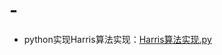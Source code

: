 # -

- python实现Harris算法实现：[Harris算法实现.py](https://github.com/thgpddl/CodeHub/blob/main/Harris%E7%AE%97%E6%B3%95%E5%AE%9E%E7%8E%B0.py)
